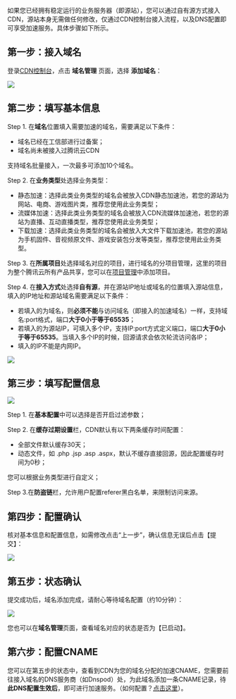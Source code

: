 如果您已经拥有稳定运行的业务服务器（即源站），您可以通过自有源方式接入CDN，源站本身无需做任何修改，仅通过CDN控制台接入流程，以及DNS配置即可享受加速服务。具体步骤如下所示。

## 第一步：接入域名
登录[CDN控制台](https://console.qcloud.com/cdn)，点击 **域名管理** 页面，选择 **添加域名**：

![](https://mccdn.qcloud.com/static/img/7a092461c30a209a468fb4a74f0358f9/image.jpg)

## 第二步：填写基本信息
Step 1. 在**域名**位置填入需要加速的域名，需要满足以下条件：

+ 域名已经在工信部进行过备案；
+ 域名尚未被接入过腾讯云CDN

支持域名批量接入，一次最多可添加10个域名。

Step 2. 在**业务类型**处选择业务类型：

+ 静态加速：选择此类业务类型的域名会被放入CDN静态加速池，若您的源站为网站、电商、游戏图片类，推荐您使用此业务类型；
+ 流媒体加速：选择此类业务类型的域名会被放入CDN流媒体加速池，若您的源站为直播、互动直播类型，推荐您使用此业务类型；
+ 下载加速：选择此类业务类型的域名会被放入大文件下载加速池，若您的源站为手机固件、音视频原文件、游戏安装包分发等类型，推荐您使用此业务类型。

Step 3. 在**所属项目**处选择域名对应的项目，进行域名的分项目管理，这里的项目为整个腾讯云所有产品共享，您可以在[项目管理](https://console.qcloud.com/project)中添加项目。

Step 4. 在**接入方式**处选择**自有源**，并在源站IP地址或域名的位置填入源站信息，填入的IP地址和源站域名需要满足以下条件：

+ 若填入的为域名，则**必须不能**与访问域名（即接入的加速域名）一样，支持域名:port格式，端口**大于0小于等于65535**；
+ 若填入的为源站IP，可填入多个IP，支持IP:port方式定义端口，端口**大于0小于等于65535**。当填入多个IP的时候，回源请求会依次轮流访问各IP；
+ 填入的IP不能是内网IP。

![](https://mc.qcloudimg.com/static/img/fe58debf8b10b2c387ca9aa6c89ee143/1.png)



## 第三步：填写配置信息

![](https://mc.qcloudimg.com/static/img/ab92d57fad65dbc9d1c1b5b83060ca7a/image.png)

Step 1.  在**基本配置**中可以选择是否开启过滤参数；

Step 2. 在**缓存过期设置**栏，CDN默认有以下两条缓存时间配置：

+ 全部文件默认缓存30天；
+ 动态文件，如 .php .jsp .asp .aspx，默认不缓存直接回源，因此配置缓存时间为0秒；

您可以根据业务类型进行自定义；

Step 3.在**防盗链**栏，允许用户配置referer黑白名单，来限制访问来源。



## 第四步：配置确认
核对基本信息和配置信息，如需修改点击“上一步”，确认信息无误后点击【提交】：

![](https://mc.qcloudimg.com/static/img/027ac3a13b218fb86cc5ad028342b511/image.png)



## 第五步：状态确认

提交成功后，域名添加完成，请耐心等待域名配置（约10分钟）：

![](https://mccdn.qcloud.com/static/img/8bd9ee32953db24d825be3ddcb9c47d6/image.png)



您也可以在**域名管理**页面，查看域名对应的状态是否为【已启动】。




## 第六步：配置CNAME
您可以在第五步的状态中，查看到CDN为您的域名分配的加速CNAME，您需要前往接入域名的DNS服务商（如Dnspod）处，为此域名添加一条CNAME记录，待**此DNS配置生效后**，即可进行加速服务。（如何配置？[点击这里](https://www.qcloud.com/doc/product/228/3121)）。
























